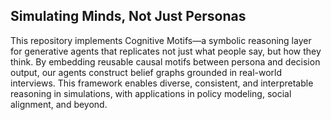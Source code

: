 ## Simulating Minds, Not Just Personas

This repository implements Cognitive Motifs—a symbolic reasoning layer for generative agents that replicates not just what people say, but how they think. By embedding reusable causal motifs between persona and decision output, our agents construct belief graphs grounded in real-world interviews. This framework enables diverse, consistent, and interpretable reasoning in simulations, with applications in policy modeling, social alignment, and beyond.